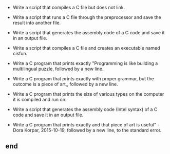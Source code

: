 * Write a script that compiles a C file but does not link.

* Write a script that runs a C file through the preprocessor and save the result into another file.

* Write a script that generates the assembly code of a C code and save it in an output file.

* Write a script that compiles a C file and creates an executable named cisfun.

* Write a C program that prints exactly "Programming is like building a multilingual puzzle, followed by a new line.

* Write a C program that prints exactly with proper grammar, but the outcome is a piece of art,, followed by a new line.

* Write a C program that prints the size of various types on the computer it is compiled and run on.

* Write a script that generates the assembly code (Intel syntax) of a C code and save it in an output file.

* Write a C program that prints exactly and that piece of art is useful" - Dora Korpar, 2015-10-19, followed by a new line, to the standard error.

## end 
